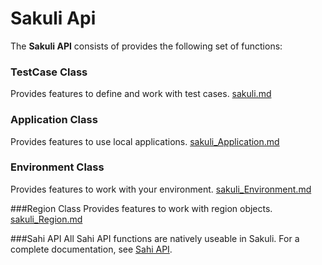 # Sakuli Api
The **Sakuli API** consists of provides the following set of functions:

### TestCase Class
Provides features to define and work with test cases. [sakuli.md][2]

### Application Class 
Provides features to use local applications. [sakuli_Application.md][3]

### Environment Class
Provides features to work with your environment. [sakuli_Environment.md][4]

###Region Class
Provides features to work with region objects. [sakuli_Region.md][5]

###Sahi API
All Sahi API functions are natively useable in Sakuli. For a complete documentation, see [Sahi API][6].




[1]: https://github.com/ConSol/sakuli/tree/master/docs/api/
[2]: ./api/sakuli.md
[3]: ./api/sakuli_Application.md
[4]: ./api/sakuli_Environment.md
[5]: ./api/sakuli_Region.md
[6]: http://sahi.co.in/w/all-apis
